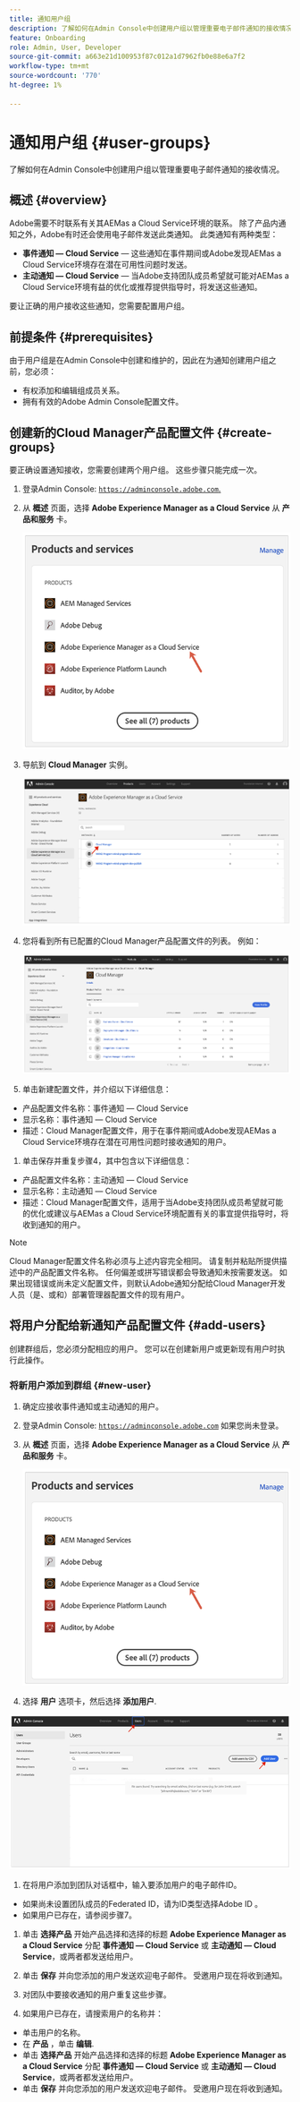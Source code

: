 ```yaml
---
title: 通知用户组
description: 了解如何在Admin Console中创建用户组以管理重要电子邮件通知的接收情况。
feature: Onboarding
role: Admin, User, Developer
source-git-commit: a663e21d100953f87c012a1d7962fb0e88e6a7f2
workflow-type: tm+mt
source-wordcount: '770'
ht-degree: 1%

---
```



# 通知用户组 {#user-groups}

了解如何在Admin Console中创建用户组以管理重要电子邮件通知的接收情况。

## 概述 {#overview}

Adobe需要不时联系有关其AEMas a Cloud Service环境的联系。 除了产品内通知之外，Adobe有时还会使用电子邮件发送此类通知。 此类通知有两种类型：

* **事件通知 — Cloud Service**  — 这些通知在事件期间或Adobe发现AEMas a Cloud Service环境存在潜在可用性问题时发送。
* **主动通知 — Cloud Service**  — 当Adobe支持团队成员希望就可能对AEMas a Cloud Service环境有益的优化或推荐提供指导时，将发送这些通知。

要让正确的用户接收这些通知，您需要配置用户组。

## 前提条件 {#prerequisites}

由于用户组是在Admin Console中创建和维护的，因此在为通知创建用户组之前，您必须：

* 有权添加和编辑组成员关系。
* 拥有有效的Adobe Admin Console配置文件。

## 创建新的Cloud Manager产品配置文件 {#create-groups}

要正确设置通知接收，您需要创建两个用户组。 这些步骤只能完成一次。

1. 登录Admin Console: [`https://adminconsole.adobe.com`.](https://adminconsole.adobe.com)

1. 从 **概述** 页面，选择 **Adobe Experience Manager as a Cloud Service** 从 **产品和服务** 卡。

   ![用户组](assets/products_services.png)

1. 导航到 **Cloud Manager** 实例。

   ![创建用户组](assets/cloud_manager_instance.png)

1. 您将看到所有已配置的Cloud Manager产品配置文件的列表。 例如：

   ![创建用户组](assets/cloud_manager_profiles.png)

1. 单击新建配置文件，并介绍以下详细信息：

* 产品配置文件名称：事件通知 — Cloud Service
* 显示名称：事件通知 — Cloud Service
* 描述：Cloud Manager配置文件，用于在事件期间或Adobe发现AEMas a Cloud Service环境存在潜在可用性问题时接收通知的用户。

1. 单击保存并重复步骤4，其中包含以下详细信息：

* 产品配置文件名称：主动通知 — Cloud Service
* 显示名称：主动通知 — Cloud Service
* 描述：Cloud Manager配置文件，适用于当Adobe支持团队成员希望就可能的优化或建议与AEMas a Cloud Service环境配置有关的事宜提供指导时，将收到通知的用户。

>[!NOTE]
>
>Cloud Manager配置文件名称必须与上述内容完全相同。 请复制并粘贴所提供描述中的产品配置文件名称。 任何偏差或拼写错误都会导致通知未按需要发送。 如果出现错误或尚未定义配置文件，则默认Adobe通知分配给Cloud Manager开发人员（是、或和）部署管理器配置文件的现有用户。

## 将用户分配给新通知产品配置文件 {#add-users}

创建群组后，您必须分配相应的用户。 您可以在创建新用户或更新现有用户时执行此操作。

### 将新用户添加到群组 {#new-user}

1. 确定应接收事件通知或主动通知的用户。

1. 登录Admin Console: [`https://adminconsole.adobe.com`](https://adminconsole.adobe.com) 如果您尚未登录。

1. 从 **概述** 页面，选择 **Adobe Experience Manager as a Cloud Service** 从 **产品和服务** 卡。

   ![用户](assets/product_services.png)

1. 选择 **用户** 选项卡，然后选择 **添加用户**.

![用户](assets/cloud_manager_add_user.png)

1. 在将用户添加到团队对话框中，输入要添加用户的电子邮件ID。

* 如果尚未设置团队成员的Federated ID，请为ID类型选择Adobe ID 。
* 如果用户已存在，请参阅步骤7。

1. 单击 **选择产品** 开始产品选择和选择的标题 **Adobe Experience Manager as a Cloud Service** 分配 **事件通知 — Cloud Service** 或 **主动通知 — Cloud Service**，或两者都发送给用户。

1. 单击 **保存** 并向您添加的用户发送欢迎电子邮件。 受邀用户现在将收到通知。

1. 对团队中要接收通知的用户重复这些步骤。

1. 如果用户已存在，请搜索用户的名称并：

* 单击用户的名称。
* 在 **产品** ，单击 **编辑**.
* 单击 **选择产品** 开始产品选择和选择的标题 **Adobe Experience Manager as a Cloud Service** 分配 **事件通知 — Cloud Service** 或 **主动通知 — Cloud Service**，或两者都发送给用户。
* 单击 **保存** 并向您添加的用户发送欢迎电子邮件。 受邀用户现在将收到通知。
